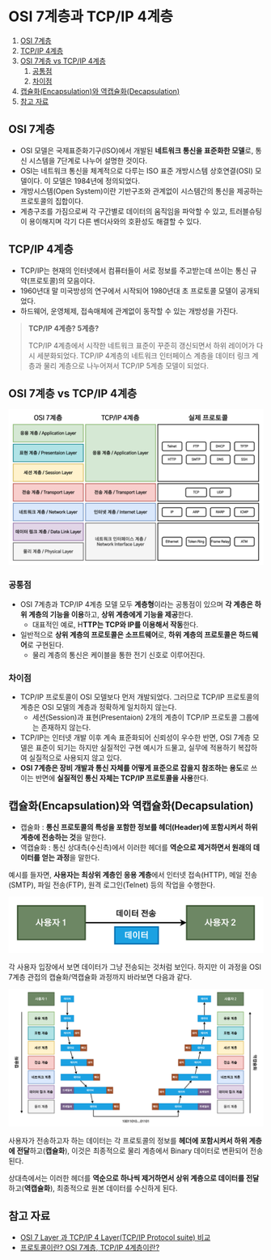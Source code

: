 # OSI 7계층과 TCP/IP 4계층

1. [OSI 7계층](#osi-7계층)
2. [TCP/IP 4계층](#tcpip-4계층)
3. [OSI 7계층 vs TCP/IP 4계층](#osi-7계층-vs-tcpip-4계층)
   1. [공통점](#공통점)
   2. [차이점](#차이점)
4. [캡슐화(Encapsulation)와 역캡슐화(Decapsulation)](#캡슐화encapsulation와-역캡슐화decapsulation)
5. [참고 자료](#참고-자료)

## OSI 7계층

- OSI 모델은 국제표준화기구(ISO)에서 개발된 **네트워크 통신을 표준화한 모델**로, 통신 시스템을 7단계로 나누어 설명한 것이다.
- OSI는 네트워크 통신을 체계적으로 다루는 ISO 표준 개방시스템 상호연결(OSI) 모델이다. 이 모델은 1984년에 정의되었다.
- 개방시스템(Open System)이란 기반구조와 관계없이 시스템간의 통신을 제공하는 프로토콜의 집합이다.
- 계층구조를 가짐으로써 각 구간별로 데이터의 움직임을 파악할 수 있고, 트러블슈팅이 용이해지며 각기 다른 벤더사와의 호환성도 해결할 수 있다.

## TCP/IP 4계층

- TCP/IP는 현재의 인터넷에서 컴퓨터들이 서로 정보를 주고받는데 쓰이는 통신 규약(프로토콜)의 모음이다.
- 1960년대 말 미국방성의 연구에서 시작되어 1980년대 초 프로토콜 모델이 공개되었다.
- 하드웨어, 운영체제, 접속매체에 관계없이 동작할 수 있는 개방성을 가진다.

> **TCP/IP 4계층? 5계층?**
>
> TCP/IP 4계층에서 시작한 네트워크 표준이 꾸준히 갱신되면서 하위 레이어가 다시 세분화되었다. TCP/IP 4계층의 네트워크 인터페이스 계층을 데이터 링크 계층과 물리 계층으로 나누어져서 TCP/IP 5계층 모델이 되었다.

## OSI 7계층 vs TCP/IP 4계층

![Network-01-OSI_7_Layer_and_TCPIP_4_Layer](./images/Network-01.png)

### 공통점

- OSI 7계층과 TCP/IP 4계층 모델 모두 **계층형**이라는 공통점이 있으며 **각 계층은 하위 계층의 기능을 이용**하고, **상위 계층에게 기능을 제공**한다.
  - 대표적인 예로, H**TTP는 TCP와 IP를 이용해서 작동**한다.
- 일반적으로 **상위 계층의 프로토콜은 소프트웨어**로, **하위 계층의 프로토콜은 하드웨어**로 구현된다.
  - 물리 계층의 통신은 케이블을 통한 전기 신호로 이루어진다.

### 차이점

- TCP/IP 프로토콜이 OSI 모델보다 먼저 개발되었다. 그러므로 TCP/IP 프로토콜의 계층은 OSI 모델의 계층과 정확하게 일치하지 않는다.
  - 세션(Session)과 표현(Presentaion) 2개의 계층이 TCP/IP 프로토콜 그룹에는 존재하지 않는다.
- TCP/IP는 인터넷 개발 이후 계속 표준화되어 신뢰성이 우수한 반면, OSI 7계층 모델은 표준이 되기는 하지만 실질적인 구현 예시가 드물고, 실무에 적용하기 복잡하여 실질적으로 사용되지 않고 있다.
- **OSI 7계층은 장비 개발과 통신 자체를 어떻게 표준으로 잡을지 참조하는 용도**로 쓰이는 반면에 **실질적인 통신 자체는 TCP/IP 프로토콜을 사용**한다.

## 캡슐화(Encapsulation)와 역캡슐화(Decapsulation)

- 캡술화 : **통신 프로토콜의 특성을 포함한 정보를 헤더(Header)에 포함시켜서 하위 계층에 전송하는 것**을 말한다.
- 역캡슐화 : 통신 상대측(수신측)에서 이러한 헤더를 **역순으로 제거하면서 원래의 데이터를 얻는 과정**을 말한다.

예시를 들자면, **사용자는 최상위 계층인 응용 계층**에서 인터넷 접속(HTTP), 메일 전송(SMTP), 파일 전송(FTP), 원격 로그인(Telnet) 등의 작업을 수행한다.

![Network-02-Data_Transfer_01](./images/Network-02.png)

각 사용자 입장에서 보면 데이터가 그냥 전송되는 것처럼 보인다. 하지만 이 과정을 OSI 7계층 관접의 캡슐화/역캡슐화 과정까지 바라보면 다음과 같다.

![Network-02-Data_Transfer_03](./images/Network-03.png)

사용자가 전송하고자 하는 데이터는 각 프로토콜의 정보를 **헤더에 포함시켜서 하위 계층에 전달**하고(**캡슐화**), 이것은 최종적으로 물리 계층에서 Binary 데이터로 변환되어 전송된다.

상대측에서는 이러한 헤더를 **역순으로 하나씩 제거하면서 상위 계층으로 데이터를 전달**하고(**역캡슐화**), 최종적으로 원본 데이터를 수신하게 된다.

## 참고 자료

- [OSI 7 Layer 과 TCP/IP 4 Layer(TCP/IP Protocol suite) 비교](https://goitgo.tistory.com/25)
- [프로토콜이란? OSI 7계층, TCP/IP 4계층이란?](https://doozi0316.tistory.com/entry/%ED%94%84%EB%A1%9C%ED%86%A0%EC%BD%9C%EC%9D%B4%EB%9E%80-OSI-7%EA%B3%84%EC%B8%B5-TCPIP-4%EA%B3%84%EC%B8%B5%EC%9D%B4%EB%9E%80)
